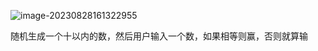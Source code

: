 ![image-20230828161322955](C:\Users\Lenovo\AppData\Roaming\Typora\typora-user-images\image-20230828161322955.png)

随机生成一个十以内的数，然后用户输入一个数，如果相等则赢，否则就算输